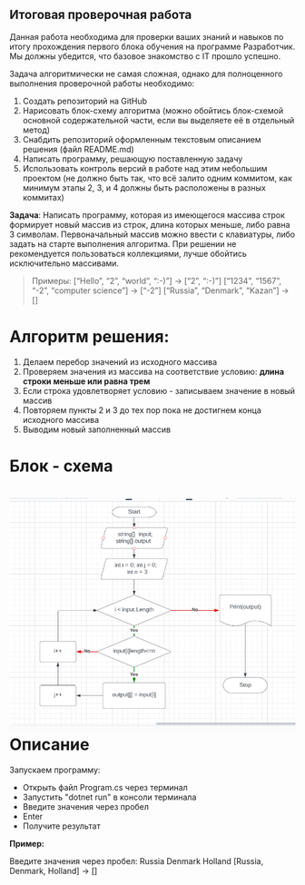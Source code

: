 ## Итоговая проверочная работа

Данная работа необходима для проверки ваших знаний и навыков по итогу прохождения первого блока обучения на программе Разработчик. Мы должны убедится, что базовое знакомство с IT прошло успешно.

Задача алгоритмически не самая сложная, однако для полноценного выполнения проверочной работы необходимо:

1. Создать репозиторий на GitHub
2. Нарисовать блок-схему алгоритма (можно обойтись блок-схемой основной содержательной части, если вы выделяете её в отдельный метод)
3. Снабдить репозиторий оформленным текстовым описанием решения (файл README.md)
4. Написать программу, решающую поставленную задачу
5. Использовать контроль версий в работе над этим небольшим проектом (не должно быть так, что всё залито одним коммитом, как минимум этапы 2, 3, и 4 должны быть расположены в разных коммитах)

**Задача**: Написать программу, которая из имеющегося массива строк формирует новый массив из строк, длина которых меньше, либо равна 3 символам. Первоначальный массив можно ввести с клавиатуры, либо задать на старте выполнения алгоритма. При решении не рекомендуется пользоваться коллекциями, лучше обойтись исключительно массивами.

> Примеры:
> [“Hello”, “2”, “world”, “:-)”] → [“2”, “:-)”]
> [“1234”, “1567”, “-2”, “computer science”] → [“-2”]
> [“Russia”, “Denmark”, “Kazan”] → []

Алгоритм решения:
================
1. Делаем перебор значений из исходного массива
2. Проверяем значения из массива на соответствие условию: 
__длина строки меньше или равна трем__
3. Если строка удовлетворяет условию  - записываем значение в новый массив
4. Повторяем пункты 2 и 3 до тех пор пока не достигнем конца исходного массива
5. Выводим новый заполненный массив

Блок - схема 
============
![Блок - схема алгоритма](https://github.com/Liubov-KS/Block_results_ChooseSpec_ITspecialist/blob/main/diagram/Final_project_.png)
Описание
========
Запускаем программу:
* Открыть файл Program.cs через терминал
* Запустить  "dotnet run"  в консоли терминала
* Введите значения через пробел
* Enter
* Получите результат

__Пример:__

Введите значения через пробел: Russia Denmark Holland
[Russia, Denmark, Holland] -> []
